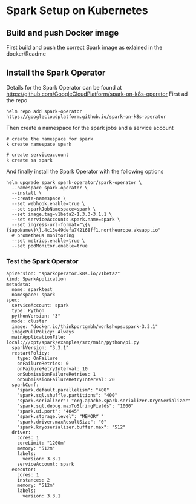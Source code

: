 # Spark Setup on Kubernetes

## Build and push Docker image

First build and push the correct Spark image as exlained in the docker/Readme

## Install the Spark Operator

Details for the Spark Operator can be found at https://github.com/GoogleCloudPlatform/spark-on-k8s-operator
First ad the repo

```
helm repo add spark-operator https://googlecloudplatform.github.io/spark-on-k8s-operator
```

Then create a namespace for the spark jobs and a service account

```
# create the namespace for spark
k create namespace spark

# create serviceaccount
k create sa spark
```

And finally install the Spark Operator with the following options

```
helm upgrade spark spark-operator/spark-operator \
  --namespace spark-operator \
  --install \
  --create-namespace \
  --set webhook.enable=true \
  --set sparkJobNamespace=spark \
  --set image.tag=v1beta2-1.3.3-3.1.1 \
  --set serviceAccounts.spark.name=spark \
  --set ingress-url-format="\{\{$appName\}\}.4c13e49defa742168ff1.northeurope.aksapp.io"
  # prometheus monitoring
  --set metrics.enable=true \
  --set podMonitor.enable=true

```

### Test the Spark Operator

```
apiVersion: "sparkoperator.k8s.io/v1beta2"
kind: SparkApplication
metadata:
  name: sparktest
  namespace: spark
spec:
  serviceAccount: spark
  type: Python
  pythonVersion: "3"
  mode: cluster
  image: "docker.io/thinkportgmbh/workshops:spark-3.3.1"
  imagePullPolicy: Always
  mainApplicationFile: local:///opt/spark/examples/src/main/python/pi.py
  sparkVersion: "3.3.1"
  restartPolicy:
    type: OnFailure
    onFailureRetries: 0
    onFailureRetryInterval: 10
    onSubmissionFailureRetries: 1
    onSubmissionFailureRetryInterval: 20
  sparkConf:
    "spark.default.parallelism": "400"
    "spark.sql.shuffle.partitions": "400"
    "spark.serializer": "org.apache.spark.serializer.KryoSerializer"
    "spark.sql.debug.maxToStringFields": "1000"
    "spark.ui.port": "4045"
    "spark.storage.level": "MEMORY "
    "spark.driver.maxResultSize": "0"
    "spark.kryoserializer.buffer.max": "512"
  driver:
    cores: 1
    coreLimit: "1200m"
    memory: "512m"
    labels:
      version: 3.3.1
    serviceAccount: spark
  executor:
    cores: 1
    instances: 2
    memory: "512m"
    labels:
      version: 3.3.1
```
